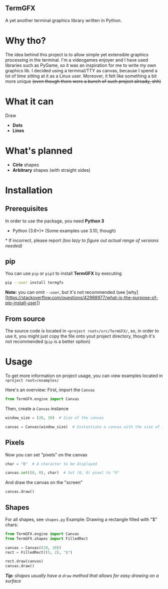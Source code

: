 TermGFX
-------

A yet another terminal graphics library written in Python.

# Why tho?
The idea behind this project is to allow simple yet extensible graphics processing in the terminal. I'm a videogames enjoyer and I have used libraries such as PyGame, so it was an inspiration for me to write my own graphics lib. I decided using a terminal/TTY as canvas, because I spend a lot of time sitting at it as a Linux user. Moreover, it felt like something a bit more unique ~~(even though there were a bunch of such project already, shh)~~

# What it can
Draw
+ **Dots** 
+ **Lines**

# What's planned
+ **Cirle** shapes
+ **Arbitrary** shapes (with straight sides)

# Installation
## Prerequisites
In order to use the package, you need **Python 3**
+ Python (3.6+)* (Some examples use 3.10, though)

\* If incorrect, please report _(too lazy to figure out actual range of versions needed)_

## pip
You can use `pip` or `pip3` to install **TermGFX** by executing
``` sh
pip --user install termgfx
```
**Note:** you can omit `--user`, but it's not recommended (see [why][https://stackoverflow.com/questions/42988977/what-is-the-purpose-of-pip-install-user])

## From source
The source code is located in `<project root>/src/TermGFX/`, so, in order to use it, you might just copy the file onto yout project directory, though it's not recommended (`pip` is a better option)

# Usage
To get more information on project usage, you can view examples located in `<project root>/examples/`

Here's an overview:
First, import the `Canvas`
``` python
from TermGFX.engine import Canvas
```
Then, create a `Canvas` instance
``` python
window_size = (20, 10)  # Size of the canvas

canvas = Canvas(window_size)  # Instantiate a canvas with the size of (20, 10)
```

## Pixels
Now you can set "pixels" on the canvas
``` python
char = "O"  # A character to be displayed

canvas.set((0, 0), char)  # Set (0, 0) pixel to "O" 
```
And draw the canvas on the "screen"
``` python
canvas.draw()
```

## Shapes
For all shapes, see `shapes.py`
Example: Drawing a rectangle filled with "$" chars:
``` python
from TermGFX.engine import Canvas
from TermGFX.shapes import FilledRect

canvas = Canvas((20, 10))
rect = FilledRect((5, 2), "$")

rect.draw(canvas)
canvas.draw()
```

_**Tip:** shapes usually have a `draw` method that allows for easy drawing on a surface_
